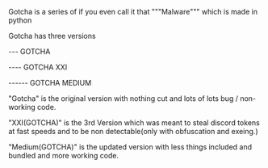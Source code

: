 Gotcha is a series of if you even call it that """Malware""" which is made in python 


Gotcha has three versions


--- GOTCHA

---- GOTCHA XXI

------ GOTCHA MEDIUM



"Gotcha" is the original version with nothing cut and lots of lots bug / non-working code.

"XXI(GOTCHA)" is the 3rd Version which was meant to steal discord tokens at fast speeds and to be non detectable(only with obfuscation and exeing.)

"Medium(GOTCHA)" is the updated version with less things included and bundled and more working code.
